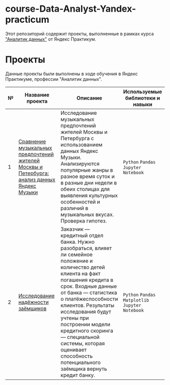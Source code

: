 # course-Data-Analyst-Yandex-practicum
Этот репозиторий содержит проекты, выполненные в рамках курса ["Аналитик данных"](https://practicum.yandex.ru/data-analyst/) от Яндекс Практикум.
# Проекты
Данные проекты были выполнены в ходе обучения в Яндекс Практикуме, профессии "Аналитик данных".

| № | Название проекта | Описание | Используемые библиотеки и навыки |
|---|------------------|----------|---------------------------------|
| 1 | [Сравнение музыкальных предпочтений жителей Москвы и Петербурга: анализ данных Яндекс Музыки](https://github.com/RenataMal/course-Data-Analyst-Yandex-practicum/blob/main/01_music_of_big_cities/Project_music_of_big_cities.ipynb) | Исследование музыкальных предпочтений жителей Москвы и Петербурга с использованием данных Яндекс Музыки. Анализируются популярные жанры в разное время суток и в разные дни недели в обеих столицах для выявления культурных особенностей и различий в музыкальных вкусах. Проверка гипотез. | `Python` `Pandas` `Jupyter Notebook` |
| 2 | [Исследование надёжности заёмщиков](https://github.com/RenataMal/course-Data-Analyst-Yandex-practicum/blob/main/02_investigation_of_the_reliability_of_borrowers/investigation_of_the_reliability_of_borrowers.ipynb) | Заказчик — кредитный отдел банка. Нужно разобраться, влияет ли семейное положение и количество детей клиента на факт погашения кредита в срок. Входные данные от банка — статистика о платёжеспособности клиентов. Результаты исследования будут учтены при построении модели кредитного скоринга — специальной системы, которая оценивает способность потенциального заёмщика вернуть кредит банку. | `Python` `Pandas` `Matplotlib` `Jupyter Notebook` |
